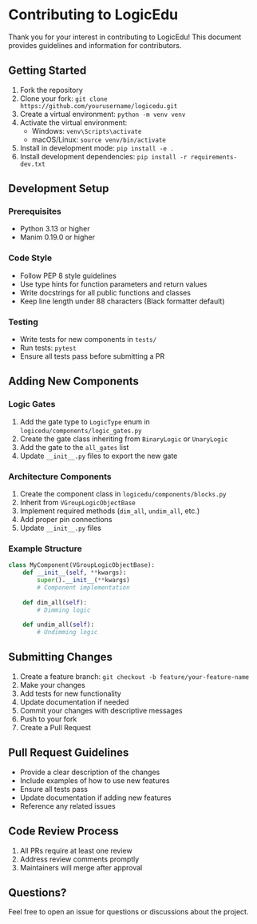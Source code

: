 # Contributing to LogicEdu

Thank you for your interest in contributing to LogicEdu! This document provides guidelines and information for contributors.

## Getting Started

1. Fork the repository
2. Clone your fork: `git clone https://github.com/yourusername/logicedu.git`
3. Create a virtual environment: `python -m venv venv`
4. Activate the virtual environment:
   - Windows: `venv\Scripts\activate`
   - macOS/Linux: `source venv/bin/activate`
5. Install in development mode: `pip install -e .`
6. Install development dependencies: `pip install -r requirements-dev.txt`

## Development Setup

### Prerequisites
- Python 3.13 or higher
- Manim 0.19.0 or higher

### Code Style
- Follow PEP 8 style guidelines
- Use type hints for function parameters and return values
- Write docstrings for all public functions and classes
- Keep line length under 88 characters (Black formatter default)

### Testing
- Write tests for new components in `tests/`
- Run tests: `pytest`
- Ensure all tests pass before submitting a PR

## Adding New Components

### Logic Gates
1. Add the gate type to `LogicType` enum in `logicedu/components/logic_gates.py`
2. Create the gate class inheriting from `BinaryLogic` or `UnaryLogic`
3. Add the gate to the `all_gates` list
4. Update `__init__.py` files to export the new gate

### Architecture Components
1. Create the component class in `logicedu/components/blocks.py`
2. Inherit from `VGroupLogicObjectBase`
3. Implement required methods (`dim_all`, `undim_all`, etc.)
4. Add proper pin connections
5. Update `__init__.py` files

### Example Structure
```python
class MyComponent(VGroupLogicObjectBase):
    def __init__(self, **kwargs):
        super().__init__(**kwargs)
        # Component implementation
        
    def dim_all(self):
        # Dimming logic
        
    def undim_all(self):
        # Undimming logic
```

## Submitting Changes

1. Create a feature branch: `git checkout -b feature/your-feature-name`
2. Make your changes
3. Add tests for new functionality
4. Update documentation if needed
5. Commit your changes with descriptive messages
6. Push to your fork
7. Create a Pull Request

## Pull Request Guidelines

- Provide a clear description of the changes
- Include examples of how to use new features
- Ensure all tests pass
- Update documentation if adding new features
- Reference any related issues

## Code Review Process

1. All PRs require at least one review
2. Address review comments promptly
3. Maintainers will merge after approval

## Questions?

Feel free to open an issue for questions or discussions about the project. 